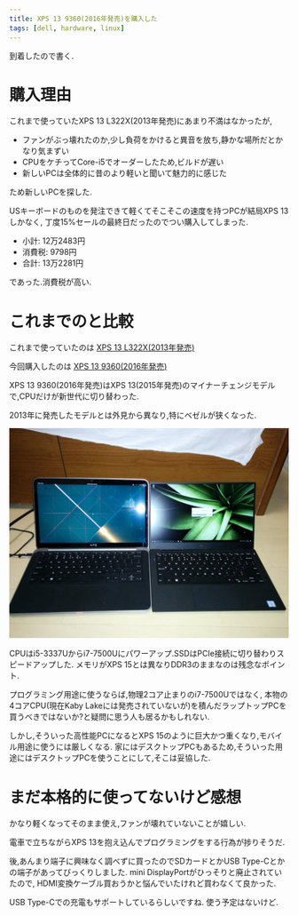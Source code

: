 ```yaml
---
title: XPS 13 9360(2016年発売)を購入した
tags: [dell, hardware, linux]
---
```


到着したので書く.

# 購入理由

これまで使っていたXPS 13 L322X(2013年発売)にあまり不満はなかったが,

* ファンがぶっ壊れたのか,少し負荷をかけると異音を放ち,静かな場所だとかなり気まずい
* CPUをケチってCore-i5でオーダーしたため,ビルドが遅い
* 新しいPCは全体的に昔のより軽いと聞いて魅力的に感じた

ため新しいPCを探した.

USキーボードのものを発注できて軽くてそこそこの速度を持つPCが結局XPS 13しかなく,
丁度15%セールの最終日だったのでつい購入してしまった.

* 小計: 12万2483円
* 消費税: 9798円
* 合計: 13万2281円

であった.消費税が高い.

# これまでのと比較

これまで使っていたのは
[XPS 13 L322X(2013年発売)](http://www.dell.com/support/home/us/en/19/product-support/servicetag/99PB1Y1/diagnose)

今回購入したのは
[XPS 13 9360(2016年発売)](http://www.dell.com/support/home/us/en/19/product-support/servicetag/B6YHBG2/diagnose)

XPS 13 9360(2016年発売)はXPS 13(2015年発売)のマイナーチェンジモデルで,CPUだけが新世代に切り替わった.

2013年に発売したモデルとは外見から異なり,特にベゼルが狭くなった.

![並べてみると,同じ表示領域なのにも関らず,新しい方はかなりサイズダウンしていていることがわかる](/file/IMG_20161104_225703.jpg)

CPUはi5-3337Uからi7-7500Uにパワーアップ.SSDはPCIe接続に切り替わりスピードアップした.
メモリがXPS 15とは異なりDDR3のままなのは残念なポイント.

プログラミング用途に使うならば,物理2コア止まりのi7-7500Uではなく,
本物の4コアCPU(現在Kaby Lakeには発売されていないが)を積んだラップトップPCを買うべきではないか?と疑問に思う人も居るかもしれない.

しかし,そういった高性能PCになるとXPS 15のように巨大かつ重くなり,モバイル用途に使うには厳しくなる.
家にはデスクトップPCもあるため,そういった用途にはデスクトップPCを使うことにして,そこは妥協した.

# まだ本格的に使ってないけど感想

かなり軽くなってそのまま使え,ファンが壊れていないことが嬉しい.

電車で立ちながらXPS 13を抱え込んでプログラミングをする行為が捗りそうだ.

後,あんまり端子に興味なく調べずに買ったのでSDカードとかUSB Type-Cとかの端子があってびっくりしました.
mini DisplayPortがひっそりと廃止されていたので,
HDMI変換ケーブル買おうかと悩んでいたけれど買わなくて良かった.

USB Type-Cでの充電もサポートしているらしいですね.
使う予定はないけど.
